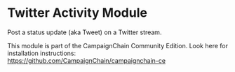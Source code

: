 Twitter Activity Module
=======================

Post a status update (aka Tweet) on a Twitter stream.

This module is part of the CampaignChain Community Edition. Look here for
installation instructions: https://github.com/CampaignChain/campaignchain-ce
